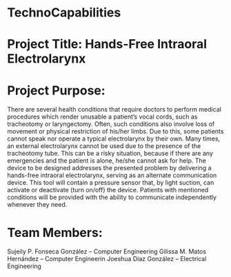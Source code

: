 # TechnoCapabilities

# Project Title: Hands-Free Intraoral Electrolarynx

# Project Purpose: 
There are several health conditions that require doctors to perform medical procedures which render unusable a patient’s vocal cords, such as tracheotomy or laryngectomy. Often, such conditions also involve loss of movement or physical restriction of his/her limbs. Due to this, some patients cannot speak nor operate a typical electrolarynx by their own. Many times, an external electrolarynx cannot be used due to the presence of the tracheotomy tube. This can be a risky situation, because if there are any emergencies and the patient is alone, he/she cannot ask for help. The device to be designed addresses the presented problem by delivering a hands-free intraoral electrolarynx, serving as an alternate communication device. This tool will contain a pressure sensor that, by light suction, can activate or deactivate (turn on/off) the device. Patients with mentioned conditions will be provided with the ability to communicate independently whenever they need.

# Team Members:
Sujeily P. Fonseca González – Computer Engineering
Gilissa M. Matos Hernández – Computer Engineerin
Joeshua Díaz González – Electrical Engineering
